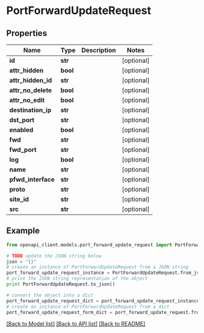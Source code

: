 # PortForwardUpdateRequest


## Properties

Name | Type | Description | Notes
------------ | ------------- | ------------- | -------------
**id** | **str** |  | [optional] 
**attr_hidden** | **bool** |  | [optional] 
**attr_hidden_id** | **str** |  | [optional] 
**attr_no_delete** | **bool** |  | [optional] 
**attr_no_edit** | **bool** |  | [optional] 
**destination_ip** | **str** |  | [optional] 
**dst_port** | **str** |  | [optional] 
**enabled** | **bool** |  | [optional] 
**fwd** | **str** |  | [optional] 
**fwd_port** | **str** |  | [optional] 
**log** | **bool** |  | [optional] 
**name** | **str** |  | [optional] 
**pfwd_interface** | **str** |  | [optional] 
**proto** | **str** |  | [optional] 
**site_id** | **str** |  | [optional] 
**src** | **str** |  | [optional] 

## Example

```python
from openapi_client.models.port_forward_update_request import PortForwardUpdateRequest

# TODO update the JSON string below
json = "{}"
# create an instance of PortForwardUpdateRequest from a JSON string
port_forward_update_request_instance = PortForwardUpdateRequest.from_json(json)
# print the JSON string representation of the object
print PortForwardUpdateRequest.to_json()

# convert the object into a dict
port_forward_update_request_dict = port_forward_update_request_instance.to_dict()
# create an instance of PortForwardUpdateRequest from a dict
port_forward_update_request_form_dict = port_forward_update_request.from_dict(port_forward_update_request_dict)
```
[[Back to Model list]](../README.md#documentation-for-models) [[Back to API list]](../README.md#documentation-for-api-endpoints) [[Back to README]](../README.md)


